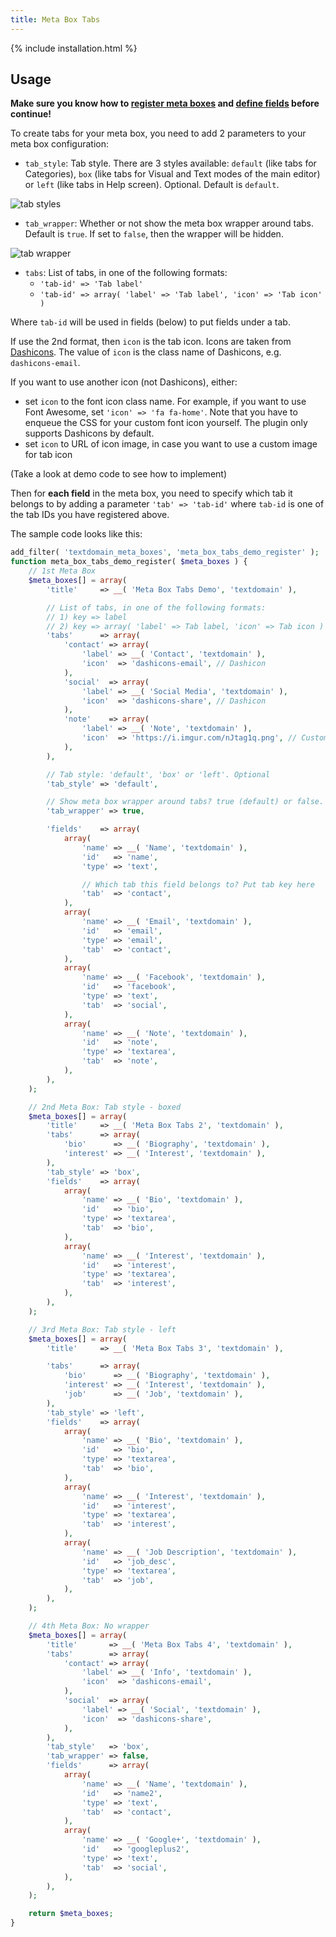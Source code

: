 ```yaml
---
title: Meta Box Tabs
---
```


{% include installation.html %}

## Usage

**Make sure you know how to [register meta boxes](/registering-meta-boxes/) and [define fields](/field-settings/) before continue!**

To create tabs for your meta box, you need to add 2 parameters to your meta box configuration:

- `tab_style`: Tab style. There are 3 styles available: `default` (like tabs for Categories), `box` (like tabs for Visual and Text modes of the main editor) or `left` (like tabs in Help screen). Optional. Default is `default`.

![tab styles](https://i.imgur.com/7Oi5dx1.jpg)

- `tab_wrapper`: Whether or not show the meta box wrapper around tabs. Default is `true`. If set to `false`, then the wrapper will be hidden.

![tab wrapper](https://i.imgur.com/IPzfyEY.jpg)

- `tabs`: List of tabs, in one of the following formats:
	- `'tab-id' => 'Tab label'`
	- `'tab-id' => array( 'label' => 'Tab label', 'icon' => 'Tab icon' )`

Where `tab-id` will be used in fields (below) to put fields under a tab.

If use the 2nd format, then `icon` is the tab icon. Icons are taken from [Dashicons](https://developer.wordpress.org/resource/dashicons/). The value of `icon` is the class name of Dashicons, e.g. `dashicons-email`.

If you want to use another icon (not Dashicons), either:

- set `icon` to the font icon class name. For example, if you want to use Font Awesome, set `'icon' => 'fa fa-home'`. Note that you have to enqueue the CSS for your custom font icon yourself. The plugin only supports Dashicons by default.
- set `icon` to URL of icon image, in case you want to use a custom image for tab icon

(Take a look at demo code to see how to implement)

Then for **each field** in the meta box, you need to specify which tab it belongs to by adding a parameter `'tab' => 'tab-id'` where `tab-id` is one of the tab IDs you have registered above.

The sample code looks like this:

```php
add_filter( 'textdomain_meta_boxes', 'meta_box_tabs_demo_register' );
function meta_box_tabs_demo_register( $meta_boxes ) {
	// 1st Meta Box
	$meta_boxes[] = array(
		'title'     => __( 'Meta Box Tabs Demo', 'textdomain' ),

		// List of tabs, in one of the following formats:
		// 1) key => label
		// 2) key => array( 'label' => Tab label, 'icon' => Tab icon )
		'tabs'      => array(
			'contact' => array(
				'label' => __( 'Contact', 'textdomain' ),
				'icon'  => 'dashicons-email', // Dashicon
			),
			'social'  => array(
				'label' => __( 'Social Media', 'textdomain' ),
				'icon'  => 'dashicons-share', // Dashicon
			),
			'note'    => array(
				'label' => __( 'Note', 'textdomain' ),
				'icon'  => 'https://i.imgur.com/nJtag1q.png', // Custom icon, using image
			),
		),

		// Tab style: 'default', 'box' or 'left'. Optional
		'tab_style' => 'default',

		// Show meta box wrapper around tabs? true (default) or false. Optional
		'tab_wrapper' => true,

		'fields'    => array(
			array(
				'name' => __( 'Name', 'textdomain' ),
				'id'   => 'name',
				'type' => 'text',

				// Which tab this field belongs to? Put tab key here
				'tab'  => 'contact',
			),
			array(
				'name' => __( 'Email', 'textdomain' ),
				'id'   => 'email',
				'type' => 'email',
				'tab'  => 'contact',
			),
			array(
				'name' => __( 'Facebook', 'textdomain' ),
				'id'   => 'facebook',
				'type' => 'text',
				'tab'  => 'social',
			),
			array(
				'name' => __( 'Note', 'textdomain' ),
				'id'   => 'note',
				'type' => 'textarea',
				'tab'  => 'note',
			),
		),
	);

	// 2nd Meta Box: Tab style - boxed
	$meta_boxes[] = array(
		'title'     => __( 'Meta Box Tabs 2', 'textdomain' ),
		'tabs'      => array(
			'bio'      => __( 'Biography', 'textdomain' ),
			'interest' => __( 'Interest', 'textdomain' ),
		),
		'tab_style' => 'box',
		'fields'    => array(
			array(
				'name' => __( 'Bio', 'textdomain' ),
				'id'   => 'bio',
				'type' => 'textarea',
				'tab'  => 'bio',
			),
			array(
				'name' => __( 'Interest', 'textdomain' ),
				'id'   => 'interest',
				'type' => 'textarea',
				'tab'  => 'interest',
			),
		),
	);

	// 3rd Meta Box: Tab style - left
	$meta_boxes[] = array(
		'title'     => __( 'Meta Box Tabs 3', 'textdomain' ),

		'tabs'      => array(
			'bio'      => __( 'Biography', 'textdomain' ),
			'interest' => __( 'Interest', 'textdomain' ),
			'job'      => __( 'Job', 'textdomain' ),
		),
		'tab_style' => 'left',
		'fields'    => array(
			array(
				'name' => __( 'Bio', 'textdomain' ),
				'id'   => 'bio',
				'type' => 'textarea',
				'tab'  => 'bio',
			),
			array(
				'name' => __( 'Interest', 'textdomain' ),
				'id'   => 'interest',
				'type' => 'textarea',
				'tab'  => 'interest',
			),
			array(
				'name' => __( 'Job Description', 'textdomain' ),
				'id'   => 'job_desc',
				'type' => 'textarea',
				'tab'  => 'job',
			),
		),
	);

	// 4th Meta Box: No wrapper
	$meta_boxes[] = array(
		'title'       => __( 'Meta Box Tabs 4', 'textdomain' ),
		'tabs'        => array(
			'contact' => array(
				'label' => __( 'Info', 'textdomain' ),
				'icon'  => 'dashicons-email',
			),
			'social'  => array(
				'label' => __( 'Social', 'textdomain' ),
				'icon'  => 'dashicons-share',
			),
		),
		'tab_style'   => 'box',
		'tab_wrapper' => false,
		'fields'      => array(
			array(
				'name' => __( 'Name', 'textdomain' ),
				'id'   => 'name2',
				'type' => 'text',
				'tab'  => 'contact',
			),
			array(
				'name' => __( 'Google+', 'textdomain' ),
				'id'   => 'googleplus2',
				'type' => 'text',
				'tab'  => 'social',
			),
		),
	);

	return $meta_boxes;
}
```